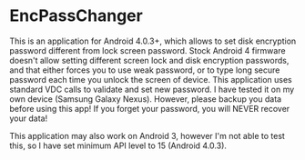 EncPassChanger
==============

This is an application for Android 4.0.3+, which allows to set disk encryption password different from lock screen password.
Stock Android 4 firmware doesn't allow setting different screen lock and disk encryption passwords,
and that either forces you to use weak password, or to type long secure password each time you unlock
the screen of device.
This application uses standard VDC calls to validate and set new password. I have tested it on
my own device (Samsung Galaxy Nexus). However, please backup you data before using this app!
If you forget your password, you will NEVER recover your data!

This application may also work on Android 3, however I'm not able to test this,
so I have set minimum API level to 15 (Android 4.0.3).
